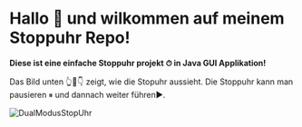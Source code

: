 # Hallo 👋 und wilkommen auf meinem Stoppuhr Repo!

**Diese ist eine einfache Stoppuhr projekt ⏱ in Java GUI Applikation!**

Das Bild unten 👆🤭👇 zeigt, wie die Stopuhr aussieht. Die Stoppuhr kann man pausieren ⏸ und dannach weiter führen▶.

![DualModusStopUhr](https://user-images.githubusercontent.com/71266593/94337085-0fc0a380-ffe8-11ea-9f7b-6b29677e56ab.PNG)

